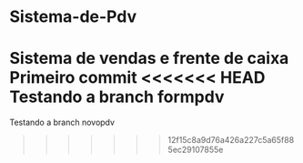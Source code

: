 # Sistema-de-Pdv
Sistema de vendas e frente de caixa
Primeiro commit
<<<<<<< HEAD
Testando a branch formpdv
=======
Testando a branch novopdv 
>>>>>>> 12f15c8a9d76a426a227c5a65f885ec29107855e
